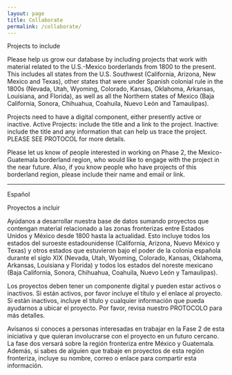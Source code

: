```yaml
---
layout: page
title: Collaborate
permalink: /collaborate/
---
```


Projects to include

Please help us grow our database by including projects that work with material related to the U.S.-Mexico borderlands from 1800 to the present. This includes all states from the U.S. Southwest (California, Arizona, New Mexico and Texas), other states that were under Spanish colonial rule in the 1800s (Nevada, Utah, Wyoming, Colorado, Kansas, Oklahoma, Arkansas, Louisiana, and Florida), as well as all the Northern states of Mexico (Baja California, Sonora, Chihuahua, Coahuila, Nuevo León and Tamaulipas).

Projects need to have a digital component, either presently active or inactive. Active Projects: include the title and a link to the project. Inactive: include the title and any information that can help us trace the project. PLEASE SEE PROTOCOL for more details.

Please let us know of people interested in working on Phase 2, the Mexico-Guatemala borderland region, who would like to engage with the project in the near future. Also, if you know people who have projects of this borderland region, please include their name and email or link.    

------------------------------------------------------------------------------------------------

Español

Proyectos a incluir

Ayúdanos a desarrollar nuestra base de datos sumando proyectos que contengan material relacionado a las zonas fronterizas entre Estados Unidos y México desde 1800 hasta la actualidad. Esto incluye todos los estados del suroeste estadounidense (California, Arizona, Nuevo México y Texas) y otros estados que estuvieron bajo el poder de la colonia española durante el siglo XIX (Nevada, Utah, Wyoming, Colorado, Kansas, Oklahoma, Arkansas, Louisiana y Florida) y todos los estados del noreste mexicano (Baja California, Sonora, Chihuahua, Coahuila, Nuevo León y Tamaulipas).

Los proyectos deben tener un componente digital y pueden estar activos o inactivos. Si están activos, por favor incluye el título y el enlace al proyecto. Si están inactivos, incluye el título y cualquier información que pueda ayudarnos a ubicar el proyecto. Por favor, revisa nuestro PROTOCOLO para más detalles.

Avísanos si conoces a personas interesadas en trabajar en la Fase 2 de esta iniciativa y que quieran involucrarse con el proyecto en un futuro cercano. La fase dos versará sobre la región fronteriza entre México y Guatemala. Además, si sabes de alguien que trabaje en proyectos de esta región fronteriza, incluye su nombre, correo o enlace para compartir esta información.
